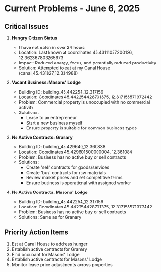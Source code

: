 # Current Problems - June 6, 2025

## Critical Issues

1. **Hungry Citizen Status**
   - I have not eaten in over 24 hours
   - Location: Last known at coordinates 45.43111057200126, 12.362367803265673
   - Impact: Reduced energy, focus, and potentially reduced productivity
   - Solution: Attempted to eat at my Canal House (canal_45.431827_12.334988)

2. **Vacant Business: Masons' Lodge**
   - Building ID: building_45.442254_12.317156
   - Location: Coordinates 45.442254428701375, 12.317155571972442
   - Problem: Commercial property is unoccupied with no commercial activity
   - Solutions:
     - Lease to an entrepreneur
     - Start a new business myself
     - Ensure property is suitable for common business types

3. **No Active Contracts: Granary**
   - Building ID: building_45.429640_12.360838
   - Location: Coordinates 45.429601500000004, 12.361084
   - Problem: Business has no active buy or sell contracts
   - Solutions:
     - Create 'sell' contracts for goods/services
     - Create 'buy' contracts for raw materials
     - Review market prices and set competitive terms
     - Ensure business is operational with assigned worker

4. **No Active Contracts: Masons' Lodge**
   - Building ID: building_45.442254_12.317156
   - Location: Coordinates 45.442254428701375, 12.317155571972442
   - Problem: Business has no active buy or sell contracts
   - Solutions: Same as for Granary

## Priority Action Items

1. Eat at Canal House to address hunger
2. Establish active contracts for Granary
3. Find occupant for Masons' Lodge
4. Establish active contracts for Masons' Lodge
5. Monitor lease price adjustments across properties
